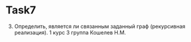 # Task7
3. Определить, является ли связанным заданный граф (рекурсивная реализация).
1 курс 3 группа Кошелев Н.М.
